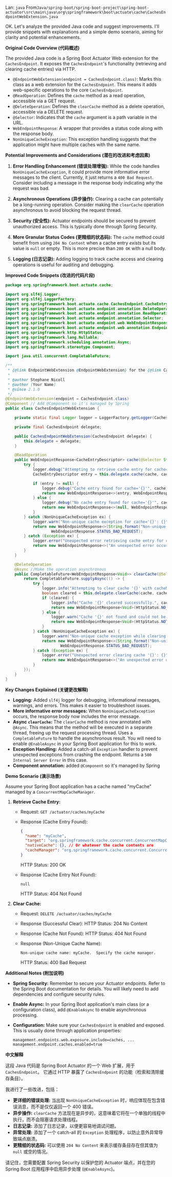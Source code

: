 Lan: `java` From`Java/spring-boot/spring-boot-project\spring-boot-actuator\src\main\java\org\springframework\boot\actuate\cache\CachesEndpointWebExtension.java`

OK. Let's analyze the provided Java code and suggest improvements. I'll provide snippets with explanations and a simple demo scenario, aiming for clarity and potential enhancements.

**Original Code Overview (代码概述)**

The provided Java code is a Spring Boot Actuator Web extension for the `CachesEndpoint`. It exposes the `CachesEndpoint`'s functionality (retrieving and clearing cache entries) via HTTP.

*   `@EndpointWebExtension(endpoint = CachesEndpoint.class)`:  Marks this class as a web extension for the `CachesEndpoint`.  This means it adds web-specific operations to the core `CachesEndpoint`.
*   `@ReadOperation`:  Defines the `cache` method as a read operation, accessible via a GET request.
*   `@DeleteOperation`: Defines the `clearCache` method as a delete operation, accessible via a DELETE request.
*   `@Selector`:  Indicates that the `cache` argument is a path variable in the URL.
*   `WebEndpointResponse`: A wrapper that provides a status code along with the response body.
*   `NonUniqueCacheException`: This exception handling suggests that the application might have multiple caches with the same name.

**Potential Improvements and Considerations (潜在的改进和考虑因素)**

1.  **Error Handling Enhancement (错误处理增强):**  While the code handles `NonUniqueCacheException`, it could provide more informative error messages to the client.  Currently, it just returns a `400 Bad Request`.  Consider including a message in the response body indicating *why* the request was bad.

2.  **Asynchronous Operations (异步操作):** Clearing a cache can potentially be a long-running operation.  Consider making the `clearCache` operation asynchronous to avoid blocking the request thread.

3.  **Security (安全性):**  Actuator endpoints should be secured to prevent unauthorized access.  This is typically done through Spring Security.

4.  **More Granular Status Codes (更精细的状态码):** The `cache` method could benefit from using `204 No Content` when a cache entry *exists* but its value is `null` or empty. This is more precise than `200 OK` with a null body.

5.  **Logging (日志记录):**  Adding logging to track cache access and clearing operations is useful for auditing and debugging.

**Improved Code Snippets (改进的代码片段)**

```java
package org.springframework.boot.actuate.cache;

import org.slf4j.Logger;
import org.slf4j.LoggerFactory;
import org.springframework.boot.actuate.cache.CachesEndpoint.CacheEntryDescriptor;
import org.springframework.boot.actuate.endpoint.annotation.DeleteOperation;
import org.springframework.boot.actuate.endpoint.annotation.ReadOperation;
import org.springframework.boot.actuate.endpoint.annotation.Selector;
import org.springframework.boot.actuate.endpoint.web.WebEndpointResponse;
import org.springframework.boot.actuate.endpoint.web.annotation.EndpointWebExtension;
import org.springframework.http.HttpStatus;
import org.springframework.lang.Nullable;
import org.springframework.scheduling.annotation.Async;
import org.springframework.stereotype.Component;

import java.util.concurrent.CompletableFuture;

/**
 * {@link EndpointWebExtension @EndpointWebExtension} for the {@link CachesEndpoint}.
 *
 * @author Stephane Nicoll
 * @author [Your Name]
 * @since 2.1.0
 */
@EndpointWebExtension(endpoint = CachesEndpoint.class)
@Component // Add @Component so it's managed by Spring
public class CachesEndpointWebExtension {

    private static final Logger logger = LoggerFactory.getLogger(CachesEndpointWebExtension.class);

    private final CachesEndpoint delegate;

    public CachesEndpointWebExtension(CachesEndpoint delegate) {
        this.delegate = delegate;
    }

    @ReadOperation
    public WebEndpointResponse<CacheEntryDescriptor> cache(@Selector String cache, @Nullable String cacheManager) {
        try {
            logger.debug("Attempting to retrieve cache entry for cache='{}' and cacheManager='{}'", cache, cacheManager);
            CacheEntryDescriptor entry = this.delegate.cache(cache, cacheManager);

            if (entry != null) {
                logger.debug("Cache entry found for cache='{}'", cache);
                return new WebEndpointResponse<>(entry, WebEndpointResponse.STATUS_OK);
            } else {
                logger.debug("No cache entry found for cache='{}'", cache);
                return new WebEndpointResponse<>(null, WebEndpointResponse.STATUS_NOT_FOUND); //Or HttpStatus.NO_CONTENT.value() for empty cache
            }
        } catch (NonUniqueCacheException ex) {
            logger.warn("Non-unique cache exception for cache='{}': {}", cache, ex.getMessage());
            return new WebEndpointResponse<>(String.format("Non-unique cache name: %s.  Specify the cache manager.", cache),
                    WebEndpointResponse.STATUS_BAD_REQUEST);
        } catch (Exception ex) {
            logger.error("Unexpected error retrieving cache entry for cache='{}': {}", cache, ex.getMessage(), ex);
            return new WebEndpointResponse<>("An unexpected error occurred.", HttpStatus.INTERNAL_SERVER_ERROR.value());
        }
    }

    @DeleteOperation
    @Async //Make the operation asynchronous
    public CompletableFuture<WebEndpointResponse<Void>> clearCache(@Selector String cache, @Nullable String cacheManager) {
        return CompletableFuture.supplyAsync(() -> {
            try {
                logger.info("Attempting to clear cache '{}' with cacheManager '{}'", cache, cacheManager);
                boolean cleared = this.delegate.clearCache(cache, cacheManager);
                if (cleared) {
                    logger.info("Cache '{}' cleared successfully.", cache);
                    return new WebEndpointResponse<Void>(HttpStatus.NO_CONTENT.value());
                } else {
                    logger.warn("Cache '{}' not found and could not be cleared.", cache);
                    return new WebEndpointResponse<Void>(HttpStatus.NOT_FOUND.value());
                }
            } catch (NonUniqueCacheException ex) {
                logger.warn("Non-unique cache exception while clearing cache '{}': {}", cache, ex.getMessage());
                return new WebEndpointResponse<>(String.format("Non-unique cache name: %s.  Specify the cache manager.", cache),
                        WebEndpointResponse.STATUS_BAD_REQUEST);
            } catch (Exception ex) {
                logger.error("Unexpected error clearing cache '{}': {}", cache, ex.getMessage(), ex);
                return new WebEndpointResponse<>("An unexpected error occurred.", HttpStatus.INTERNAL_SERVER_ERROR.value());
            }
        });
    }
}
```

**Key Changes Explained (关键更改解释)**

*   **Logging:** Added `slf4j` logger for debugging, informational messages, warnings, and errors.  This makes it easier to troubleshoot issues.
*   **More informative error messages:** When `NonUniqueCacheException` occurs, the response body now includes the error message.
*   **Async `clearCache`:** The `clearCache` method is now annotated with `@Async`.  This means that the method will be executed in a separate thread, freeing up the request processing thread.  Uses a `CompletableFuture` to handle the asynchronous result.  You will need to enable `@EnableAsync` in your Spring Boot application for this to work.
*   **Exception Handling:** Added a catch-all `Exception` handler to prevent unexpected exceptions from crashing the endpoint.  Returns a `500 Internal Server Error` in this case.
*   **Component annotation:** added `@Component` so it's managed by Spring

**Demo Scenario (演示场景)**

Assume your Spring Boot application has a cache named "myCache" managed by a `ConcurrentMapCacheManager`.

1.  **Retrieve Cache Entry:**

    *   Request:  `GET /actuator/caches/myCache`
    *   Response (Cache Entry Found):
        ```json
        {
          "name": "myCache",
          "target": "org.springframework.cache.concurrent.ConcurrentMapCache",
          "nativeCache": {}, // Or whatever the cache contents are
          "cacheManager": "org.springframework.cache.concurrent.ConcurrentMapCacheManager"
        }
        ```
        HTTP Status: 200 OK

    *   Response (Cache Entry Not Found):
        ```
        null
        ```
        HTTP Status: 404 Not Found

2.  **Clear Cache:**

    *   Request: `DELETE /actuator/caches/myCache`
    *   Response (Successful Clear):
        HTTP Status: 204 No Content

    *   Response (Cache Not Found):
        HTTP Status: 404 Not Found

    *   Response (Non-Unique Cache Name):
        ```
        Non-unique cache name: myCache.  Specify the cache manager.
        ```
        HTTP Status: 400 Bad Request

**Additional Notes (附加说明)**

*   **Spring Security:**  Remember to secure your Actuator endpoints.  Refer to the Spring Boot documentation for details.  You will likely need to add dependencies and configure security rules.

*   **Enable Async:** In your Spring Boot application's main class (or a configuration class), add `@EnableAsync` to enable asynchronous processing.

*   **Configuration:**  Make sure your `CachesEndpoint` is enabled and exposed.  This is usually done through application properties:

    ```properties
    management.endpoints.web.exposure.include=caches, ...
    management.endpoint.caches.enabled=true
    ```

**中文解释**

这段 Java 代码是 Spring Boot Actuator 的一个 Web 扩展，用于 `CachesEndpoint`。 它通过 HTTP 暴露了 `CachesEndpoint` 的功能（检索和清除缓存条目）。

我进行了一些改进，包括：

*   **更详细的错误处理:**  当出现 `NonUniqueCacheException` 时，响应体现在包含错误消息，而不是仅仅返回一个 400 错误。
*   **异步操作:**  `clearCache` 方法现在是异步的，这意味着它将在一个单独的线程中执行，而不会阻塞请求处理线程。
*   **日志记录:** 添加了日志记录，以便更容易地调试问题。
*   **异常处理:** 添加了一个 catch-all 的 `Exception` 处理程序，以防止意外异常导致端点崩溃。
*   **更精细的状态码:**  可以使用 `204 No Content` 来表示缓存条目存在但其值为 `null` 或空的情况。

请记住，您需要配置 Spring Security 以保护您的 Actuator 端点，并在您的 Spring Boot 应用程序中启用异步处理 (`@EnableAsync`)。

